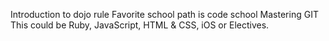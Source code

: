 Introduction to dojo rule
Favorite school path is code school Mastering GIT
This could be Ruby, JavaScript, HTML & CSS, iOS or Electives.
